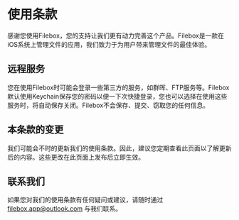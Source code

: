 # 使用条款

感谢您使用Filebox，您的支持让我们更有动力完善这个产品。Filebox是一款在iOS系统上管理文件的应用，我们致力于为用户带来管理文件的最佳体验。


## 远程服务

您在使用Filebox时可能会登录一些第三方的服务，如群晖、FTP服务等。Filebox默认使用Keychain保存您的密码以便一下次快捷登录，您也可以选择在使用这些服务时，将自动保存关闭。Filebox不会保存、提交、窃取您的任何信息。


## 本条款的变更

我们可能会不时的更新我们的使用条款。因此，建议您定期查看此页面以了解更新后的内容。这些更改在此页面上发布后立即生效。


## 联系我们

如果您对我们的使用条款有任何疑问或建议，请随时通过 [filebox.app@outlook.com](mailto:filebox.app@outlook.com) 与我们联系。